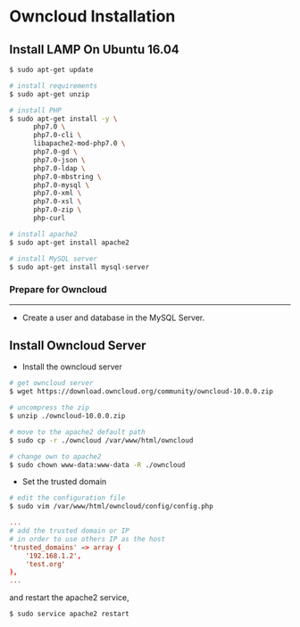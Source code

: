 # Owncloud Installation


## Install LAMP On Ubuntu 16.04

```bash
$ sudo apt-get update

# install requirements
$ sudo apt-get unzip

# install PHP
$ sudo apt-get install -y \
      php7.0 \
      php7.0-cli \
      libapache2-mod-php7.0 \
      php7.0-gd \
      php7.0-json \
      php7.0-ldap \
      php7.0-mbstring \
      php7.0-mysql \
      php7.0-xml \
      php7.0-xsl \
      php7.0-zip \
      php-curl

# install apache2
$ sudo apt-get install apache2

# install MySQL server
$ sudo apt-get install mysql-server
```

### Prepare for Owncloud
---

* Create a user and database in the MySQL Server.

## Install Owncloud Server

* Install the owncloud server

```bash
# get owncloud server 
$ wget https://download.owncloud.org/community/owncloud-10.0.0.zip

# uncompress the zip
$ unzip ./owncloud-10.0.0.zip

# move to the apache2 default path
$ sudo cp -r ./owncloud /var/www/html/owncloud

# change own to apache2
$ sudo chown www-data:www-data -R ./owncloud
```

* Set the trusted domain

```bash
# edit the configuration file
$ sudo vim /var/www/html/owncloud/config/config.php
```

```conf
...
# add the trusted domain or IP
# in order to use others IP as the host
'trusted_domains' => array (
    '192.168.1.2',
    'test.org'
),
...
```

and restart the apache2 service,

```bash
$ sudo service apache2 restart
```






